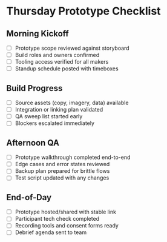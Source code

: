 <!-- Powered by BMAD™ Core -->

# Thursday Prototype Checklist

## Morning Kickoff

- [ ] Prototype scope reviewed against storyboard
- [ ] Build roles and owners confirmed
- [ ] Tooling access verified for all makers
- [ ] Standup schedule posted with timeboxes

## Build Progress

- [ ] Source assets (copy, imagery, data) available
- [ ] Integration or linking plan validated
- [ ] QA sweep list started early
- [ ] Blockers escalated immediately

## Afternoon QA

- [ ] Prototype walkthrough completed end-to-end
- [ ] Edge cases and error states reviewed
- [ ] Backup plan prepared for brittle flows
- [ ] Test script updated with any changes

## End-of-Day

- [ ] Prototype hosted/shared with stable link
- [ ] Participant tech check completed
- [ ] Recording tools and consent forms ready
- [ ] Debrief agenda sent to team
